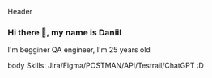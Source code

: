 Header
### Hi there 👋, my name is Daniil
I'm begginer QA engineer, I'm 25 years old

body
Skills: Jira/Figma/POSTMAN/API/Testrail/ChatGPT :D

 




